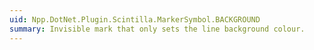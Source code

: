 ```yaml
---
uid: Npp.DotNet.Plugin.Scintilla.MarkerSymbol.BACKGROUND
summary: Invisible mark that only sets the line background colour.
---
```

